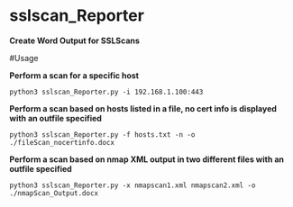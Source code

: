 # sslscan_Reporter
**Create Word Output for SSLScans**

#Usage

**Perform a scan for a specific host**

  ```python3 sslscan_Reporter.py -i 192.168.1.100:443```

**Perform a scan based on hosts listed in a file, no cert info is displayed with an outfile specified**

```python3 sslscan_Reporter.py -f hosts.txt -n -o ./fileScan_nocertinfo.docx```

**Perform a scan based on nmap XML output in two different files with an outfile specified**

```python3 sslscan_Reporter.py -x nmapscan1.xml nmapscan2.xml -o ./nmapScan_Output.docx```
